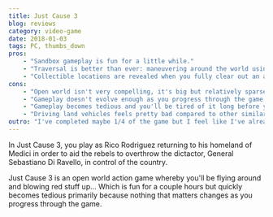 ```yaml
---
title: Just Cause 3
blog: reviews
category: video-game
date: 2018-01-03
tags: PC, thumbs_down
pros:
    - "Sandbox gameplay is fun for a little while."
    - "Traversal is better than ever: maneuvering around the world using the grappling hook, parachute, wingsuit and especially the jetpack (DLC) is tons of fun."
    - "Collectible locations are revealed when you fully clear out an area which removes some tedium from their collecting them."
cons:
    - "Open world isn't very compelling, it's big but relatively sparse, content-wise, every region to liberate is unique but not in ways that matter."
    - "Gameplay doesn't evolve enough as you progress through the game (most gadgets and mods are acquired early and don't change the core gameplay much)."
    - "Gameplay becomes tedious and you'll be tired of it long before you clear out all the areas in the game."
    - "Driving land vehicles feels pretty bad compared to other similar games."
outro: "I've completed maybe 1/4 of the game but I feel like I've already seen everything the game has to offer. If you're interested in this game and/or have enjoyed previous games in the series, maybe pick this one up on sale and see for yourself although don't expect a life-changing experience."
---
```

In Just Cause 3, you play as Rico Rodriguez returning to his homeland of Medici in order to aid the rebels to overthrow the dictactor, General Sebastiano Di Ravello, in control of the country.

Just Cause 3 is an open world action game whereby you'll be flying around and blowing red stuff up... Which is fun for a couple hours but quickly becomes tedious primarily because nothing that matters changes as you progress through the game.
